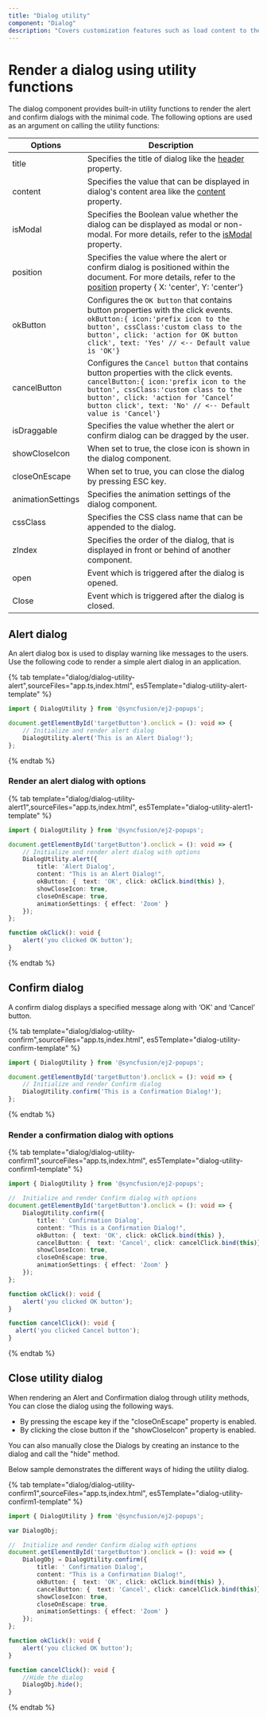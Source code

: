 ```yaml
---
title: "Dialog utility"
component: "Dialog"
description: "Covers customization features such as load content to the dialog from external sources, built-in alert, and confirmation model dialog."
---
```


# Render a dialog using utility functions

The dialog component provides built-in utility functions to render the alert and confirm dialogs with the minimal code.
The following options are used as an argument on calling the utility functions:

| Options   | Description |
|-----------|-------------|
| title | Specifies the title of dialog like the [header](../api/dialog/#header) property.|
| content | Specifies the value that can be displayed in dialog's content area like the [content](../api/dialog/#content) property. |
| isModal | Specifies the Boolean value whether the dialog can be displayed as modal or non-modal. For more details, refer to the [isModal](../api/dialog/#ismodal) property.|
| position | Specifies the value where the alert or confirm dialog is positioned within the document. For more details, refer to the [position](../api/dialog/#position) property { X: 'center', Y: 'center'}|
| okButton | Configures the `OK button` that contains button properties with the click events. `okButton:{ icon:'prefix icon to the button', cssClass:'custom class to the button', click: 'action for OK button click', text: 'Yes' // <-- Default value is 'OK'}`|
| cancelButton | Configures the `Cancel button` that contains button properties with the click events. `cancelButton:{ icon:'prefix icon to the button', cssClass:'custom class to the button', click: 'action for ‘Cancel’ button click', text: 'No' // <-- Default value is 'Cancel'}`|
| isDraggable |Specifies the value whether the alert or confirm dialog can be dragged by the user.|
| showCloseIcon | When set to true, the close icon is shown in the dialog component. |
| closeOnEscape |When set to true, you can close the dialog by pressing ESC key. |
| animationSettings |Specifies the animation settings of the dialog component. |
| cssClass | Specifies the CSS class name that can be appended to the dialog. |
| zIndex | Specifies the order of the dialog, that is displayed in front or behind of another component. |
| open | Event which is triggered after the dialog is opened. |
| Close | Event which is triggered after the dialog is closed. |

## Alert dialog

An alert dialog box is used to display warning like messages to the users. Use the following code to render a simple alert dialog in an application.

{% tab template="dialog/dialog-utility-alert",sourceFiles="app.ts,index.html", es5Template="dialog-utility-alert-template" %}

```typescript
import { DialogUtility } from '@syncfusion/ej2-popups';

document.getElementById('targetButton').onclick = (): void => {
    // Initialize and render alert dialog
    DialogUtility.alert('This is an Alert Dialog!');
};

```

{% endtab %}

### Render an alert dialog with options

{% tab template="dialog/dialog-utility-alert1",sourceFiles="app.ts,index.html", es5Template="dialog-utility-alert1-template" %}

```typescript
import { DialogUtility } from '@syncfusion/ej2-popups';

document.getElementById('targetButton').onclick = (): void => {
    // Initialize and render alert dialog with options
    DialogUtility.alert({
        title: 'Alert Dialog',
        content: "This is an Alert Dialog!",
        okButton: {  text: 'OK', click: okClick.bind(this) },
        showCloseIcon: true,
        closeOnEscape: true,
        animationSettings: { effect: 'Zoom' }
    });
};

function okClick(): void {
    alert('you clicked OK button');
}

```

{% endtab %}

## Confirm dialog

A confirm dialog displays a specified message along with ‘OK’ and ‘Cancel’ button.

{% tab template="dialog/dialog-utility-confirm",sourceFiles="app.ts,index.html", es5Template="dialog-utility-confirm-template" %}

```typescript
import { DialogUtility } from '@syncfusion/ej2-popups';

document.getElementById('targetButton').onclick = (): void => {
    // Initialize and render Confirm dialog
    DialogUtility.confirm('This is a Confirmation Dialog!');
};

```

{% endtab %}

### Render a confirmation dialog with options

{% tab template="dialog/dialog-utility-confirm1",sourceFiles="app.ts,index.html", es5Template="dialog-utility-confirm1-template" %}

```typescript
import { DialogUtility } from '@syncfusion/ej2-popups';

//  Initialize and render Confirm dialog with options
document.getElementById('targetButton').onclick = (): void => {
    DialogUtility.confirm({
        title: ' Confirmation Dialog',
        content: "This is a Confirmation Dialog!",
        okButton: {  text: 'OK', click: okClick.bind(this) },
        cancelButton: {  text: 'Cancel', click: cancelClick.bind(this)},
        showCloseIcon: true,
        closeOnEscape: true,
        animationSettings: { effect: 'Zoom' }
    });
};

function okClick(): void {
    alert('you clicked OK button');
}

function cancelClick(): void {
  alert('you clicked Cancel button');
}

```

{% endtab %}

## Close utility dialog

When rendering an Alert and Confirmation dialog through utility methods, You can close the dialog using the following ways.

* By pressing the escape key if the "closeOnEscape" property is enabled.
* By clicking the close button if the "showCloseIcon" property is enabled.

You can also manually close the Dialogs by creating an instance to the dialog and call the "hide" method.

Below sample demonstrates the different ways of hiding the utility dialog.

{% tab template="dialog/dialog-utility-confirm1",sourceFiles="app.ts,index.html", es5Template="dialog-utility-confirm1-template" %}

```typescript
import { DialogUtility } from '@syncfusion/ej2-popups';

var DialogObj;

//  Initialize and render Confirm dialog with options
document.getElementById('targetButton').onclick = (): void => {
    DialogObj = DialogUtility.confirm({
        title: ' Confirmation Dialog',
        content: "This is a Confirmation Dialog!",
        okButton: {  text: 'OK', click: okClick.bind(this) },
        cancelButton: {  text: 'Cancel', click: cancelClick.bind(this)},
        showCloseIcon: true,
        closeOnEscape: true,
        animationSettings: { effect: 'Zoom' }
    });
};

function okClick(): void {
    alert('you clicked OK button');
}

function cancelClick(): void {
    //Hide the dialog
    DialogObj.hide();
}

```

{% endtab %}